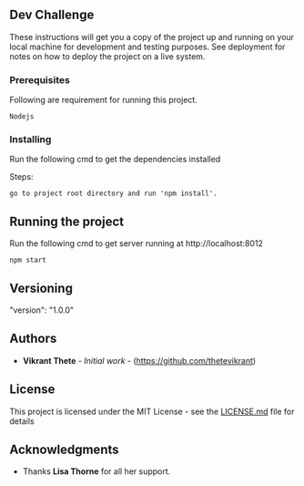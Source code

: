 ## Dev Challenge

These instructions will get you a copy of the project up and running on your local machine for development and testing purposes. See deployment for notes on how to deploy the project on a live system.

### Prerequisites

Following are requirement for running this project.

```
Nodejs
```

### Installing

Run the following cmd to get the dependencies installed

Steps:

```
go to project root directory and run 'npm install'.
```


## Running the project

Run the following cmd to get server running at http://localhost:8012

```
npm start
```

## Versioning

"version": "1.0.0"

## Authors

* **Vikrant Thete** - *Initial work* - (https://github.com/thetevikrant)

## License

This project is licensed under the MIT License - see the [LICENSE.md](LICENSE.md) file for details

## Acknowledgments

* Thanks **Lisa Thorne** for all her support.

